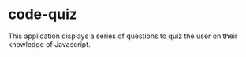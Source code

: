 # code-quiz
This application displays a series of questions to quiz the user on their knowledge of Javascript.
